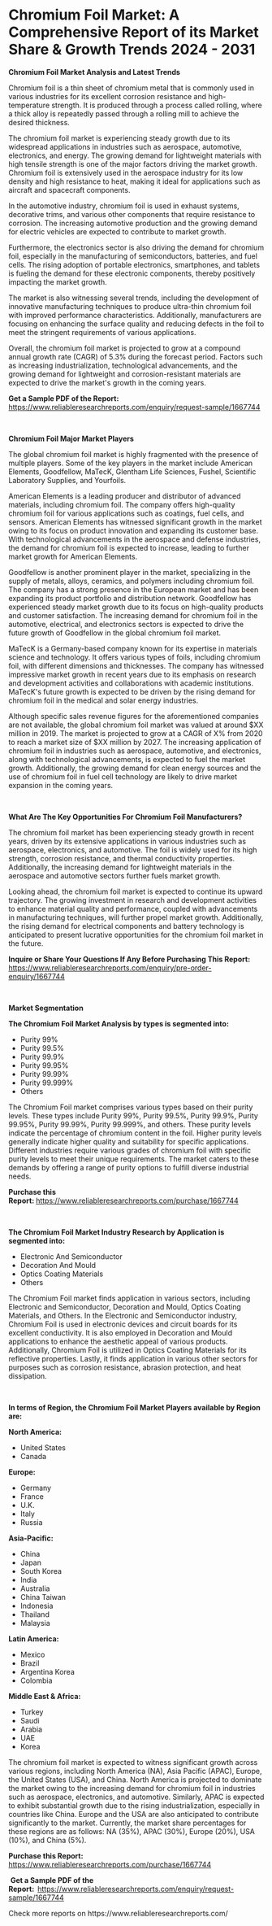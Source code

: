 <p><h1>Chromium Foil Market: A Comprehensive Report of its Market Share & Growth Trends 2024 - 2031</h1></p><p><strong>Chromium Foil Market Analysis and Latest Trends</strong></p>
<p><p>Chromium foil is a thin sheet of chromium metal that is commonly used in various industries for its excellent corrosion resistance and high-temperature strength. It is produced through a process called rolling, where a thick alloy is repeatedly passed through a rolling mill to achieve the desired thickness.</p><p>The chromium foil market is experiencing steady growth due to its widespread applications in industries such as aerospace, automotive, electronics, and energy. The growing demand for lightweight materials with high tensile strength is one of the major factors driving the market growth. Chromium foil is extensively used in the aerospace industry for its low density and high resistance to heat, making it ideal for applications such as aircraft and spacecraft components.</p><p>In the automotive industry, chromium foil is used in exhaust systems, decorative trims, and various other components that require resistance to corrosion. The increasing automotive production and the growing demand for electric vehicles are expected to contribute to market growth.</p><p>Furthermore, the electronics sector is also driving the demand for chromium foil, especially in the manufacturing of semiconductors, batteries, and fuel cells. The rising adoption of portable electronics, smartphones, and tablets is fueling the demand for these electronic components, thereby positively impacting the market growth.</p><p>The market is also witnessing several trends, including the development of innovative manufacturing techniques to produce ultra-thin chromium foil with improved performance characteristics. Additionally, manufacturers are focusing on enhancing the surface quality and reducing defects in the foil to meet the stringent requirements of various applications.</p><p>Overall, the chromium foil market is projected to grow at a compound annual growth rate (CAGR) of 5.3% during the forecast period. Factors such as increasing industrialization, technological advancements, and the growing demand for lightweight and corrosion-resistant materials are expected to drive the market's growth in the coming years.</p></p>
<p><strong>Get a Sample PDF of the Report:&nbsp;</strong> <a href="https://www.reliableresearchreports.com/enquiry/request-sample/1667744">https://www.reliableresearchreports.com/enquiry/request-sample/1667744</a></p>
<p>&nbsp;</p>
<p><strong>Chromium Foil Major Market Players</strong></p>
<p><p>The global chromium foil market is highly fragmented with the presence of multiple players. Some of the key players in the market include American Elements, Goodfellow, MaTecK, Glentham Life Sciences, Fushel, Scientific Laboratory Supplies, and Yourfoils.</p><p>American Elements is a leading producer and distributor of advanced materials, including chromium foil. The company offers high-quality chromium foil for various applications such as coatings, fuel cells, and sensors. American Elements has witnessed significant growth in the market owing to its focus on product innovation and expanding its customer base. With technological advancements in the aerospace and defense industries, the demand for chromium foil is expected to increase, leading to further market growth for American Elements.</p><p>Goodfellow is another prominent player in the market, specializing in the supply of metals, alloys, ceramics, and polymers including chromium foil. The company has a strong presence in the European market and has been expanding its product portfolio and distribution network. Goodfellow has experienced steady market growth due to its focus on high-quality products and customer satisfaction. The increasing demand for chromium foil in the automotive, electrical, and electronics sectors is expected to drive the future growth of Goodfellow in the global chromium foil market.</p><p>MaTecK is a Germany-based company known for its expertise in materials science and technology. It offers various types of foils, including chromium foil, with different dimensions and thicknesses. The company has witnessed impressive market growth in recent years due to its emphasis on research and development activities and collaborations with academic institutions. MaTecK's future growth is expected to be driven by the rising demand for chromium foil in the medical and solar energy industries.</p><p>Although specific sales revenue figures for the aforementioned companies are not available, the global chromium foil market was valued at around $XX million in 2019. The market is projected to grow at a CAGR of X% from 2020 to reach a market size of $XX million by 2027. The increasing application of chromium foil in industries such as aerospace, automotive, and electronics, along with technological advancements, is expected to fuel the market growth. Additionally, the growing demand for clean energy sources and the use of chromium foil in fuel cell technology are likely to drive market expansion in the coming years.</p></p>
<p>&nbsp;</p>
<p><strong>What Are The Key Opportunities For Chromium Foil Manufacturers?</strong></p>
<p><p>The chromium foil market has been experiencing steady growth in recent years, driven by its extensive applications in various industries such as aerospace, electronics, and automotive. The foil is widely used for its high strength, corrosion resistance, and thermal conductivity properties. Additionally, the increasing demand for lightweight materials in the aerospace and automotive sectors further fuels market growth.</p><p>Looking ahead, the chromium foil market is expected to continue its upward trajectory. The growing investment in research and development activities to enhance material quality and performance, coupled with advancements in manufacturing techniques, will further propel market growth. Additionally, the rising demand for electrical components and battery technology is anticipated to present lucrative opportunities for the chromium foil market in the future.</p></p>
<p><strong>Inquire or Share Your Questions If Any Before Purchasing This Report:</strong> <a href="https://www.reliableresearchreports.com/enquiry/pre-order-enquiry/1667744">https://www.reliableresearchreports.com/enquiry/pre-order-enquiry/1667744</a></p>
<p>&nbsp;</p>
<p><strong>Market Segmentation</strong></p>
<p><strong>The Chromium Foil Market Analysis by types is segmented into:</strong></p>
<p><ul><li>Purity 99%</li><li>Purity 99.5%</li><li>Purity 99.9%</li><li>Purity 99.95%</li><li>Purity 99.99%</li><li>Purity 99.999%</li><li>Others</li></ul></p>
<p><p>The Chromium Foil market comprises various types based on their purity levels. These types include Purity 99%, Purity 99.5%, Purity 99.9%, Purity 99.95%, Purity 99.99%, Purity 99.999%, and others. These purity levels indicate the percentage of chromium content in the foil. Higher purity levels generally indicate higher quality and suitability for specific applications. Different industries require various grades of chromium foil with specific purity levels to meet their unique requirements. The market caters to these demands by offering a range of purity options to fulfill diverse industrial needs.</p></p>
<p><strong>Purchase this Report:&nbsp;</strong><a href="https://www.reliableresearchreports.com/purchase/1667744">https://www.reliableresearchreports.com/purchase/1667744</a></p>
<p>&nbsp;</p>
<p><strong>The Chromium Foil Market Industry Research by Application is segmented into:</strong></p>
<p><ul><li>Electronic And Semiconductor</li><li>Decoration And Mould</li><li>Optics Coating Materials</li><li>Others</li></ul></p>
<p><p>The Chromium Foil market finds application in various sectors, including Electronic and Semiconductor, Decoration and Mould, Optics Coating Materials, and Others. In the Electronic and Semiconductor industry, Chromium Foil is used in electronic devices and circuit boards for its excellent conductivity. It is also employed in Decoration and Mould applications to enhance the aesthetic appeal of various products. Additionally, Chromium Foil is utilized in Optics Coating Materials for its reflective properties. Lastly, it finds application in various other sectors for purposes such as corrosion resistance, abrasion protection, and heat dissipation.</p></p>
<p>&nbsp;</p>
<p><strong>In terms of Region, the Chromium Foil Market Players available by Region are:</strong></p>
<p>
    <p> <strong> North America: </strong>
        <ul>
            <li>United States</li>
            <li>Canada</li>
        </ul>
        </p> 
    <p> <strong> Europe: </strong>
        <ul>
            <li>Germany</li>
            <li>France</li>
            <li>U.K.</li>
            <li>Italy</li>
            <li>Russia</li>
        </ul>
        </p> 
    <p> <strong> Asia-Pacific: </strong>
        <ul>
            <li>China</li>
            <li>Japan</li>
            <li>South Korea</li>
            <li>India</li>
            <li>Australia</li>
            <li>China Taiwan</li>
            <li>Indonesia</li>
            <li>Thailand</li>
            <li>Malaysia</li>
        </ul>
        </p> 
    <p> <strong> Latin America: </strong>
        <ul>
            <li>Mexico</li>
            <li>Brazil</li>
            <li>Argentina Korea</li>
            <li>Colombia</li>
        </ul>
        </p> 
    <p> <strong> Middle East & Africa: </strong>
        <ul>
            <li>Turkey</li>
            <li>Saudi</li>
            <li>Arabia</li>
            <li>UAE</li>
            <li>Korea</li>
        </ul>
    </p>
    </p>
<p><p>The chromium foil market is expected to witness significant growth across various regions, including North America (NA), Asia Pacific (APAC), Europe, the United States (USA), and China. North America is projected to dominate the market owing to the increasing demand for chromium foil in industries such as aerospace, electronics, and automotive. Similarly, APAC is expected to exhibit substantial growth due to the rising industrialization, especially in countries like China. Europe and the USA are also anticipated to contribute significantly to the market. Currently, the market share percentages for these regions are as follows: NA (35%), APAC (30%), Europe (20%), USA (10%), and China (5%).</p></p>
<p><strong>Purchase this Report: </strong><a href="https://www.reliableresearchreports.com/purchase/1667744">https://www.reliableresearchreports.com/purchase/1667744</a></p>
<p>&nbsp;<strong>Get a Sample PDF of the Report:&nbsp;&nbsp;</strong><a href="https://www.reliableresearchreports.com/enquiry/request-sample/1667744">https://www.reliableresearchreports.com/enquiry/request-sample/1667744</a></p>
<p><strong></strong></p>
<p>Check more reports on https://www.reliableresearchreports.com/</p>